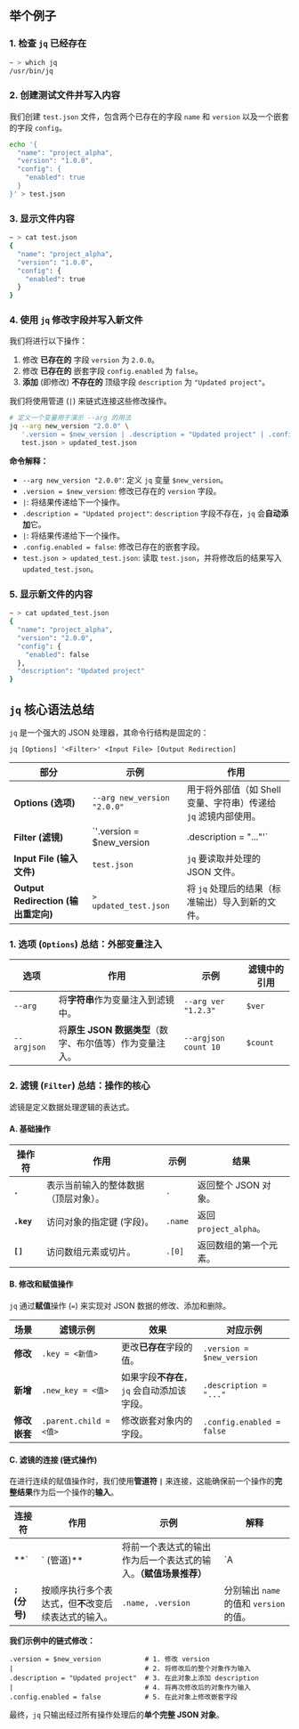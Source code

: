 ## 举个例子

### 1. 检查 `jq` 已经存在

```sh
~ > which jq
/usr/bin/jq
```

### 2. 创建测试文件并写入内容

我们创建 `test.json` 文件，包含两个已存在的字段 `name` 和 `version` 以及一个嵌套的字段 `config`。

```sh
echo '{
  "name": "project_alpha",
  "version": "1.0.0",
  "config": {
    "enabled": true
  }
}' > test.json
```

### 3. 显示文件内容

```sh
~ > cat test.json
{
  "name": "project_alpha",
  "version": "1.0.0",
  "config": {
    "enabled": true
  }
}
```

### 4. 使用 `jq` 修改字段并写入新文件

我们将进行以下操作：

1. 修改 **已存在的** 字段 `version` 为 `2.0.0`。
2. 修改 **已存在的** 嵌套字段 `config.enabled` 为 `false`。
3. **添加** (即修改) **不存在的** 顶级字段 `description` 为 `"Updated project"`。

我们将使用管道 (`|`) 来链式连接这些修改操作。

```sh
# 定义一个变量用于演示 --arg 的用法
jq --arg new_version "2.0.0" \
   '.version = $new_version | .description = "Updated project" | .config.enabled = false' \
   test.json > updated_test.json
```

**命令解释：**

- `--arg new_version "2.0.0"`: 定义 `jq` 变量 `$new_version`。
- `.version = $new_version`: 修改已存在的 `version` 字段。
- `|`: 将结果传递给下一个操作。
- `.description = "Updated project"`: `description` 字段不存在，`jq` 会**自动添加**它。
- `|`: 将结果传递给下一个操作。
- `.config.enabled = false`: 修改已存在的嵌套字段。
- `test.json > updated_test.json`: 读取 `test.json`，并将修改后的结果写入 `updated_test.json`。

### 5. 显示新文件的内容

```sh
~ > cat updated_test.json
{
  "name": "project_alpha",
  "version": "2.0.0",
  "config": {
    "enabled": false
  },
  "description": "Updated project"
}
```

## `jq` 核心语法总结

`jq` 是一个强大的 JSON 处理器，其命令行结构是固定的：

```
jq [Options] '<Filter>' <Input File> [Output Redirection]
```

| **部分**                            | **示例**                    | **作用**                                                        |
| ----------------------------------- | --------------------------- | --------------------------------------------------------------- |
| **Options (选项)**                  | `--arg new_version "2.0.0"` | 用于将外部值（如 Shell 变量、字符串）传递给 `jq` 滤镜内部使用。 |
| **Filter (滤镜)**                   | `'.version = $new_version   | .description = "..."'`                                          |
| **Input File (输入文件)**           | `test.json`                 | `jq` 要读取并处理的 JSON 文件。                                 |
| **Output Redirection (输出重定向)** | `> updated_test.json`       | 将 `jq` 处理后的结果（标准输出）导入到新的文件。                |

### 1. 选项 (`Options`) 总结：外部变量注入

| **选项**    | **作用**                                                 | **示例**             | **滤镜中的引用** |
| ----------- | -------------------------------------------------------- | -------------------- | ---------------- |
| `--arg`     | 将**字符串**作为变量注入到滤镜中。                       | `--arg ver "1.2.3"`  | `$ver`           |
| `--argjson` | 将**原生 JSON 数据类型**（数字、布尔值等）作为变量注入。 | `--argjson count 10` | `$count`         |

### 2. 滤镜 (`Filter`) 总结：操作的核心

滤镜是定义数据处理逻辑的表达式。

#### A. 基础操作

| **操作符** | **作用**                             | **示例** | **结果**               |
| ---------- | ------------------------------------ | -------- | ---------------------- |
| **`.`**    | 表示当前输入的整体数据（顶层对象）。 | `.`      | 返回整个 JSON 对象。   |
| **`.key`** | 访问对象的指定键 (字段)。            | `.name`  | 返回 `project_alpha`。 |
| **`[]`**   | 访问数组元素或切片。                 | `.[0]`   | 返回数组的第一个元素。 |

#### B. 修改和赋值操作

`jq` 通过**赋值**操作 (`=`) 来实现对 JSON 数据的修改、添加和删除。

| **场景**     | **滤镜示例**           | **效果**                                    | **对应示例**              |
| ------------ | ---------------------- | ------------------------------------------- | ------------------------- |
| **修改**     | `.key = <新值>`        | 更改**已存在**字段的值。                    | `.version = $new_version` |
| **新增**     | `.new_key = <值>`      | 如果字段**不存在**，`jq` 会自动添加该字段。 | `.description = "..."`    |
| **修改嵌套** | `.parent.child = <值>` | 修改嵌套对象内的字段。                      | `.config.enabled = false` |

#### C. 滤镜的连接 (链式操作)

在进行连续的赋值操作时，我们使用**管道符 `|`** 来连接，这能确保前一个操作的**完整结果**作为后一个操作的**输入**。

| **连接符**     | **作用**                                             | **示例**                                                         | **解释**                                |
| -------------- | ---------------------------------------------------- | ---------------------------------------------------------------- | --------------------------------------- |
| \*\*`          | ` (管道)\*\*                                         | 将前一个表达式的输出作为后一个表达式的输入。**（赋值场景推荐）** | `A                                      |
| **`;` (分号)** | 按顺序执行多个表达式，但**不**改变后续表达式的输入。 | `.name, .version`                                                | 分别输出 `name` 的值和 `version` 的值。 |

**我们示例中的链式修改：**

```
.version = $new_version           # 1. 修改 version
|                                 # 2. 将修改后的整个对象作为输入
.description = "Updated project"  # 3. 在此对象上添加 description
|                                 # 4. 将再次修改后的对象作为输入
.config.enabled = false           # 5. 在此对象上修改嵌套字段
```

最终，`jq` 只输出经过所有操作处理后的**单个完整 JSON 对象**。
